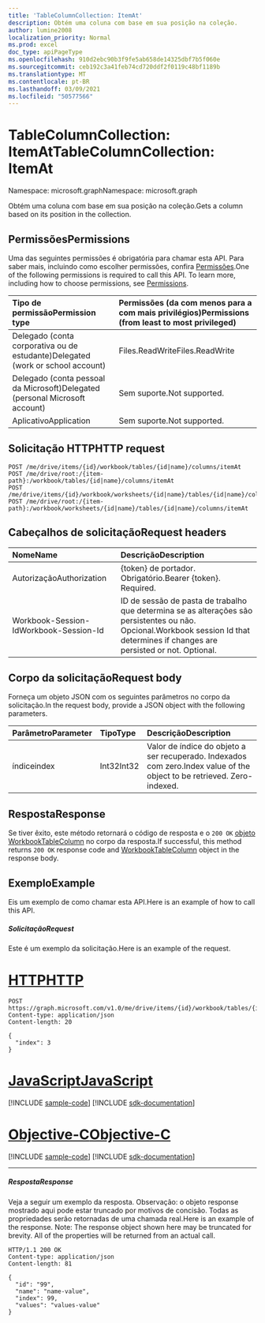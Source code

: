 ```yaml
---
title: 'TableColumnCollection: ItemAt'
description: Obtém uma coluna com base em sua posição na coleção.
author: lumine2008
localization_priority: Normal
ms.prod: excel
doc_type: apiPageType
ms.openlocfilehash: 910d2ebc90b3f9fe5ab658de14325dbf7b5f060e
ms.sourcegitcommit: ceb192c3a41feb74cd720ddf2f0119c48bf1189b
ms.translationtype: MT
ms.contentlocale: pt-BR
ms.lasthandoff: 03/09/2021
ms.locfileid: "50577566"
---
```

# <a name="tablecolumncollection-itemat"></a><span data-ttu-id="52f73-103">TableColumnCollection: ItemAt</span><span class="sxs-lookup"><span data-stu-id="52f73-103">TableColumnCollection: ItemAt</span></span>

<span data-ttu-id="52f73-104">Namespace: microsoft.graph</span><span class="sxs-lookup"><span data-stu-id="52f73-104">Namespace: microsoft.graph</span></span>

<span data-ttu-id="52f73-105">Obtém uma coluna com base em sua posição na coleção.</span><span class="sxs-lookup"><span data-stu-id="52f73-105">Gets a column based on its position in the collection.</span></span>
## <a name="permissions"></a><span data-ttu-id="52f73-106">Permissões</span><span class="sxs-lookup"><span data-stu-id="52f73-106">Permissions</span></span>
<span data-ttu-id="52f73-p101">Uma das seguintes permissões é obrigatória para chamar esta API. Para saber mais, incluindo como escolher permissões, confira [Permissões](/graph/permissions-reference).</span><span class="sxs-lookup"><span data-stu-id="52f73-p101">One of the following permissions is required to call this API. To learn more, including how to choose permissions, see [Permissions](/graph/permissions-reference).</span></span>

|<span data-ttu-id="52f73-109">Tipo de permissão</span><span class="sxs-lookup"><span data-stu-id="52f73-109">Permission type</span></span>      | <span data-ttu-id="52f73-110">Permissões (da com menos para a com mais privilégios)</span><span class="sxs-lookup"><span data-stu-id="52f73-110">Permissions (from least to most privileged)</span></span>              |
|:--------------------|:---------------------------------------------------------|
|<span data-ttu-id="52f73-111">Delegado (conta corporativa ou de estudante)</span><span class="sxs-lookup"><span data-stu-id="52f73-111">Delegated (work or school account)</span></span> | <span data-ttu-id="52f73-112">Files.ReadWrite</span><span class="sxs-lookup"><span data-stu-id="52f73-112">Files.ReadWrite</span></span>    |
|<span data-ttu-id="52f73-113">Delegado (conta pessoal da Microsoft)</span><span class="sxs-lookup"><span data-stu-id="52f73-113">Delegated (personal Microsoft account)</span></span> | <span data-ttu-id="52f73-114">Sem suporte.</span><span class="sxs-lookup"><span data-stu-id="52f73-114">Not supported.</span></span>    |
|<span data-ttu-id="52f73-115">Aplicativo</span><span class="sxs-lookup"><span data-stu-id="52f73-115">Application</span></span> | <span data-ttu-id="52f73-116">Sem suporte.</span><span class="sxs-lookup"><span data-stu-id="52f73-116">Not supported.</span></span> |

## <a name="http-request"></a><span data-ttu-id="52f73-117">Solicitação HTTP</span><span class="sxs-lookup"><span data-stu-id="52f73-117">HTTP request</span></span>

<!-- { "blockType": "ignored" } -->
```http
POST /me/drive/items/{id}/workbook/tables/{id|name}/columns/itemAt
POST /me/drive/root:/{item-path}:/workbook/tables/{id|name}/columns/itemAt
POST /me/drive/items/{id}/workbook/worksheets/{id|name}/tables/{id|name}/columns/itemAt
POST /me/drive/root:/{item-path}:/workbook/worksheets/{id|name}/tables/{id|name}/columns/itemAt

```
## <a name="request-headers"></a><span data-ttu-id="52f73-118">Cabeçalhos de solicitação</span><span class="sxs-lookup"><span data-stu-id="52f73-118">Request headers</span></span>
| <span data-ttu-id="52f73-119">Nome</span><span class="sxs-lookup"><span data-stu-id="52f73-119">Name</span></span>       | <span data-ttu-id="52f73-120">Descrição</span><span class="sxs-lookup"><span data-stu-id="52f73-120">Description</span></span>|
|:---------------|:----------|
| <span data-ttu-id="52f73-121">Autorização</span><span class="sxs-lookup"><span data-stu-id="52f73-121">Authorization</span></span>  | <span data-ttu-id="52f73-p102">{token} de portador. Obrigatório.</span><span class="sxs-lookup"><span data-stu-id="52f73-p102">Bearer {token}. Required.</span></span> |
| <span data-ttu-id="52f73-124">Workbook-Session-Id</span><span class="sxs-lookup"><span data-stu-id="52f73-124">Workbook-Session-Id</span></span>  | <span data-ttu-id="52f73-p103">ID de sessão de pasta de trabalho que determina se as alterações são persistentes ou não. Opcional.</span><span class="sxs-lookup"><span data-stu-id="52f73-p103">Workbook session Id that determines if changes are persisted or not. Optional.</span></span>|

## <a name="request-body"></a><span data-ttu-id="52f73-127">Corpo da solicitação</span><span class="sxs-lookup"><span data-stu-id="52f73-127">Request body</span></span>
<span data-ttu-id="52f73-128">Forneça um objeto JSON com os seguintes parâmetros no corpo da solicitação.</span><span class="sxs-lookup"><span data-stu-id="52f73-128">In the request body, provide a JSON object with the following parameters.</span></span>

| <span data-ttu-id="52f73-129">Parâmetro</span><span class="sxs-lookup"><span data-stu-id="52f73-129">Parameter</span></span>    | <span data-ttu-id="52f73-130">Tipo</span><span class="sxs-lookup"><span data-stu-id="52f73-130">Type</span></span>   |<span data-ttu-id="52f73-131">Descrição</span><span class="sxs-lookup"><span data-stu-id="52f73-131">Description</span></span>|
|:---------------|:--------|:----------|
|<span data-ttu-id="52f73-132">índice</span><span class="sxs-lookup"><span data-stu-id="52f73-132">index</span></span>|<span data-ttu-id="52f73-133">Int32</span><span class="sxs-lookup"><span data-stu-id="52f73-133">Int32</span></span>|<span data-ttu-id="52f73-p104">Valor de índice do objeto a ser recuperado. Indexados com zero.</span><span class="sxs-lookup"><span data-stu-id="52f73-p104">Index value of the object to be retrieved. Zero-indexed.</span></span>|

## <a name="response"></a><span data-ttu-id="52f73-136">Resposta</span><span class="sxs-lookup"><span data-stu-id="52f73-136">Response</span></span>

<span data-ttu-id="52f73-137">Se tiver êxito, este método retornará o código de resposta e o `200 OK` [objeto WorkbookTableColumn](../resources/workbooktablecolumn.md) no corpo da resposta.</span><span class="sxs-lookup"><span data-stu-id="52f73-137">If successful, this method returns `200 OK` response code and [WorkbookTableColumn](../resources/workbooktablecolumn.md) object in the response body.</span></span>

## <a name="example"></a><span data-ttu-id="52f73-138">Exemplo</span><span class="sxs-lookup"><span data-stu-id="52f73-138">Example</span></span>
<span data-ttu-id="52f73-139">Eis um exemplo de como chamar esta API.</span><span class="sxs-lookup"><span data-stu-id="52f73-139">Here is an example of how to call this API.</span></span>
##### <a name="request"></a><span data-ttu-id="52f73-140">Solicitação</span><span class="sxs-lookup"><span data-stu-id="52f73-140">Request</span></span>
<span data-ttu-id="52f73-141">Este é um exemplo da solicitação.</span><span class="sxs-lookup"><span data-stu-id="52f73-141">Here is an example of the request.</span></span>

# <a name="http"></a>[<span data-ttu-id="52f73-142">HTTP</span><span class="sxs-lookup"><span data-stu-id="52f73-142">HTTP</span></span>](#tab/http)
<!--{
  "blockType": "request",
  "isComposable": true,
  "name": "tablecolumncollection_itemat",
  "idempotent": true,
  "@type": "requestBodyResourceFor.tablecolumncollection_itemat"
}-->
```http
POST https://graph.microsoft.com/v1.0/me/drive/items/{id}/workbook/tables/{id|name}/columns/itemAt
Content-type: application/json
Content-length: 20

{
  "index": 3
}
```
# <a name="javascript"></a>[<span data-ttu-id="52f73-143">JavaScript</span><span class="sxs-lookup"><span data-stu-id="52f73-143">JavaScript</span></span>](#tab/javascript)
[!INCLUDE [sample-code](../includes/snippets/javascript/tablecolumncollection-itemat-javascript-snippets.md)]
[!INCLUDE [sdk-documentation](../includes/snippets/snippets-sdk-documentation-link.md)]

# <a name="objective-c"></a>[<span data-ttu-id="52f73-144">Objective-C</span><span class="sxs-lookup"><span data-stu-id="52f73-144">Objective-C</span></span>](#tab/objc)
[!INCLUDE [sample-code](../includes/snippets/objc/tablecolumncollection-itemat-objc-snippets.md)]
[!INCLUDE [sdk-documentation](../includes/snippets/snippets-sdk-documentation-link.md)]

---


##### <a name="response"></a><span data-ttu-id="52f73-145">Resposta</span><span class="sxs-lookup"><span data-stu-id="52f73-145">Response</span></span>
<span data-ttu-id="52f73-p105">Veja a seguir um exemplo da resposta. Observação: o objeto response mostrado aqui pode estar truncado por motivos de concisão. Todas as propriedades serão retornadas de uma chamada real.</span><span class="sxs-lookup"><span data-stu-id="52f73-p105">Here is an example of the response. Note: The response object shown here may be truncated for brevity. All of the properties will be returned from an actual call.</span></span>
<!-- {
  "blockType": "response",
  "truncated": true,
  "@odata.type": "microsoft.graph.workbookTableColumn"
} -->
```http
HTTP/1.1 200 OK
Content-type: application/json
Content-length: 81

{
  "id": "99",
  "name": "name-value",
  "index": 99,
  "values": "values-value"
}
```

<!-- uuid: 8fcb5dbc-d5aa-4681-8e31-b001d5168d79
2015-10-25 14:57:30 UTC -->
<!-- {
  "type": "#page.annotation",
  "description": "TableColumnCollection: ItemAt",
  "keywords": "",
  "section": "documentation",
  "tocPath": "",
  "suppressions": [
  ]
}-->

